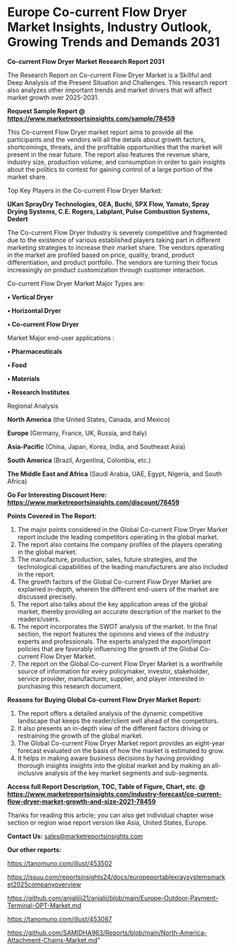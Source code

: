 # Europe Co-current Flow Dryer Market Insights, Industry Outlook, Growing Trends and Demands 2031

<strong>Co-current Flow Dryer Market Research Report 2031</strong>

The Research Report on Co-current Flow Dryer Market is a Skillful and Deep Analysis of the Present Situation and Challenges. This research report also analyzes other important trends and market drivers that will affect market growth over 2025-2031.

<strong>Request Sample Report @ <a href=https://www.marketreportsinsights.com/sample/78459>https://www.marketreportsinsights.com/sample/78459</a></strong>

This Co-current Flow Dryer market report aims to provide all the participants and the vendors will all the details about growth factors, shortcomings, threats, and the profitable opportunities that the market will present in the near future. The report also features the revenue share, industry size, production volume, and consumption in order to gain insights about the politics to contest for gaining control of a large portion of the market share.

Top Key Players in the Co-current Flow Dryer Market:

<strong>UKan SprayDry Technologies, GEA, Buchi, SPX Flow, Yamato, Spray Drying Systems, C.E. Rogers, Labplant, Pulse Combustion Systems, Dedert</strong>

The Co-current Flow Dryer Industry is severely competitive and fragmented due to the existence of various established players taking part in different marketing strategies to increase their market share. The vendors operating in the market are profiled based on price, quality, brand, product differentiation, and product portfolio. The vendors are turning their focus increasingly on product customization through customer interaction.

Co-current Flow Dryer Market Major Types are:

<strong>• Vertical Dryer

• Horizontal Dryer

• Co-current Flow Dryer</strong>

Market Major end-user applications :

<strong>• Pharmaceuticals

• Food

• Materials

• Research Institutes</strong>

Regional Analysis

</u><strong><b>North America</b></strong> (the United States, Canada, and Mexico)

<strong><b>Europe </b></strong>(Germany, France, UK, Russia, and Italy)

<strong><b>Asia-Pacific</b></strong> (China, Japan, Korea, India, and Southeast Asia)

<strong><b>South America</b></strong> (Brazil, Argentina, Colombia, etc.)

<strong><b>The Middle East and Africa</b></strong> (Saudi Arabia, UAE, Egypt, Nigeria, and South Africa)

<strong>Go For Interesting Discount Here: <a href=https://www.marketreportsinsights.com/discount/78459>https://www.marketreportsinsights.com/discount/78459</a></strong>

<strong>Points Covered in The Report:</strong>
<ol>
  <li>The major points considered in the Global Co-current Flow Dryer Market report include the leading competitors operating in the global market.</li>
  <li>The report also contains the company profiles of the players operating in the global market.</li>
  <li>The manufacture, production, sales, future strategies, and the technological capabilities of the leading manufacturers are also included in the report.</li>
  <li>The growth factors of the Global Co-current Flow Dryer Market are explained in-depth, wherein the different end-users of the market are discussed precisely.</li>
  <li>The report also talks about the key application areas of the global market, thereby providing an accurate description of the market to the readers/users.</li>
  <li>The report incorporates the SWOT analysis of the market. In the final section, the report features the opinions and views of the industry experts and professionals. The experts analyzed the export/import policies that are favorably influencing the growth of the Global Co-current Flow Dryer Market.</li>
  <li>The report on the Global Co-current Flow Dryer Market is a worthwhile source of information for every policymaker, investor, stakeholder, service provider, manufacturer, supplier, and player interested in purchasing this research document.</li>
</ol>
<strong>Reasons for Buying Global Co-current Flow Dryer Market Report:</strong>

<ol>
  <li>The report offers a detailed analysis of the dynamic competitive landscape that keeps the reader/client well ahead of the competitors.</li>
  <li>It also presents an in-depth view of the different factors driving or restraining the growth of the global market.</li>
  <li>The Global Co-current Flow Dryer Market report provides an eight-year forecast evaluated on the basis of how the market is estimated to grow.</li>
  <li>It helps in making aware business decisions by having providing thorough insights insights into the global market and by making an all-inclusive analysis of the key market segments and sub-segments.</li>
</ol>
<strong>Access full Report Description, TOC, Table of Figure, Chart, etc. @ <a href=https://www.marketreportsinsights.com/industry-forecast/co-current-flow-dryer-market-growth-and-size-2021-78459>https://www.marketreportsinsights.com/industry-forecast/co-current-flow-dryer-market-growth-and-size-2021-78459</a></strong>


Thanks for reading this article; you can also get individual chapter wise section or region wise report version like Asia, United States, Europe.

<strong>Contact Us:</strong>
sales@marketreportsinsights.com

<strong>Our other reports:</strong>

<a href=https://tanomuno.com/illust/453502>https://tanomuno.com/illust/453502</a>

<a href=https://issuu.com/reportsinsights24/docs/europeportablexraysystemsmarket2025companyoverview>https://issuu.com/reportsinsights24/docs/europeportablexraysystemsmarket2025companyoverview</a>

<a href=https://github.com/anjaliiii21/anjalii/blob/main/Europe-Outdoor-Payment-Terminal-OPT-Market.md>https://github.com/anjaliiii21/anjalii/blob/main/Europe-Outdoor-Payment-Terminal-OPT-Market.md</a>

<a href=https://tanomuno.com/illust/453087>https://tanomuno.com/illust/453087</a>

<a href=https://github.com/SAMIDHA963/Reports/blob/main/North-America-Attachment-Chains-Market.md>https://github.com/SAMIDHA963/Reports/blob/main/North-America-Attachment-Chains-Market.md</a>"
